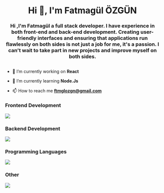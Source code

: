 <h1 align="center">Hi 👋, I'm Fatmagül ÖZGÜN</h1>
<h3 align="center">Hi ,I'm Fatmagül a full stack developer. I have experience in both front-end and back-end development. Creating user-friendly interfaces and ensuring that applications run flawlessly on both sides is not just a job for me, it's a passion. I can't wait to take part in new projects and improve myself on both sides.</h3>




<p align="left"> <a href="https://twitter.com/" target="blank"><img src="https://img.shields.io/twitter/follow/?logo=twitter&style=for-the-badge" alt="" /></a> </p>

- 🔭 I’m currently working on **React**

- 🌱 I’m currently learning **Node.Js**

- 📫 How to reach me **ftmglozgn@gmail.com**


### Frontend Development
<p align="start">
   <a href="https://www.linkedin.com/in/fatmagül-özgün-a74500270/">
    <img src="https://skillicons.dev/icons?i=html,css,bootstrap,react,nextjs" />
  </a>
</p>

### Backend Development
<p align="start">
  <a href="https://www.linkedin.com/in/fatmagül-özgün-a74500270/">
    <img src="https://skillicons.dev/icons?i=nodejs" />
  </a>
</p>

### Programming Languages
<p align="start">
  <a href="https://www.linkedin.com/in/fatmagül-özgün-a74500270/">
    <img src="https://skillicons.dev/icons?i=cs,js,java,python" />
  </a>
</p>

### Other
<p align="start">
  <a href="https://www.linkedin.com/in/fatmagül-özgün-a74500270/">
    <img src="https://skillicons.dev/icons?i=git,mysql" />
  </a>
</p>

